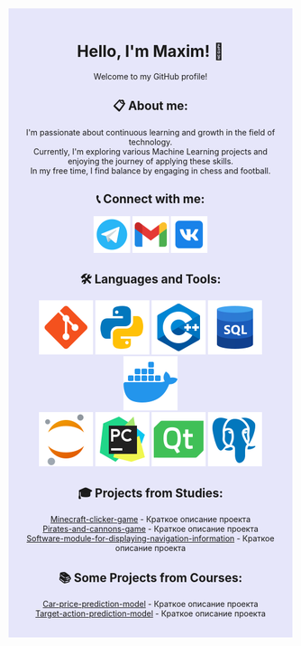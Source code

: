 <div align="center" style="background-color:#E6E6FA; padding: 20px;">

# Hello, I'm Maxim! 👋
Welcome to my GitHub profile!

## 📋 About me:
I'm passionate about continuous learning and growth in the field of technology.
<br>
Currently, I'm exploring various Machine Learning projects
and enjoying the journey of applying these skills.
<br>
In my free time, I find balance by engaging in chess and football.

## 📞 Connect with me:
<a href="https://t.me/Slyuntik"><img src="https://github.com/Slyuntik/Slyuntik/blob/main/images/Telegram.png" alt="Telegram"></a>
<a href="https://mail.google.com/mail/u/0/#inbox?compose=fwmvGMDSjCkzZQphlHwBBmxtJfQXnhWbwpdlTdKwZJkZxkrVpFwXQXCNgCJgCrqwqfSbzgVqzsNLcQJFCsFhlbHLnBJWKgZkGJTWlshTWGPwZsWFHPxb"><img src="https://github.com/Slyuntik/Slyuntik/blob/main/images/Gmail.png" alt="Gmail"></a>
<a href="https://vk.com/danikotskoker"><img src="https://github.com/Slyuntik/Slyuntik/blob/main/images/VK.png" alt="VK"></a>

## 🛠️ Languages and Tools:
<div>
  <img src="https://github.com/Slyuntik/Slyuntik/blob/main/images/Git.png" alt="Git">
  <img src="https://github.com/Slyuntik/Slyuntik/blob/main/images/Python.png" alt="Python">
  <img src="https://github.com/Slyuntik/Slyuntik/blob/main/images/C%2B%2B.png" alt="C++">
  <img src="https://github.com/Slyuntik/Slyuntik/blob/main/images/SQL.png" alt="SQL">
  <img src="https://github.com/Slyuntik/Slyuntik/blob/main/images/Docker.png" alt="Docker">
  <br>
  <img src="https://github.com/Slyuntik/Slyuntik/blob/main/images/Jupyter%20Notebook.png" alt="Jupyter Notebook">
  <img src="https://github.com/Slyuntik/Slyuntik/blob/main/images/PyCharm.png" alt="PyCharm">
  <img src="https://github.com/Slyuntik/Slyuntik/blob/main/images/Qt.png" alt="Qt">
  <img src="https://github.com/Slyuntik/Slyuntik/blob/main/images/Postgre%20SQL%20.png" alt="Postgre SQL">
</div>

## 🎓 Projects from Studies:
[Minecraft-clicker-game](https://github.com/Slyuntik/Minecraft-clicker-game) - Краткое описание проекта
<br>
[Pirates-and-cannons-game](https://github.com/Slyuntik/Pirates-and-cannons-game) - Краткое описание проекта
<br>
[Software-module-for-displaying-navigation-information](https://github.com/Slyuntik/Software-module-for-displaying-navigation-information) - Краткое описание проекта

## 📚 Some Projects from Courses:
[Car-price-prediction-model](https://github.com/Slyuntik/Car-price-prediction-model) - Краткое описание проекта
<br>
[Target-action-prediction-model](https://github.com/Slyuntik/Target-action-prediction-model) - Краткое описание проекта

</div>
